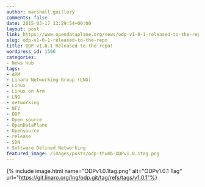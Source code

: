 ```yaml
---
author: marshall.guillory
comments: false
date: 2015-03-17 13:29:54+00:00
layout: post
link: https://www.opendataplane.org/news/odp-v1-0-1-released-to-the-repo/
slug: odp-v1-0-1-released-to-the-repo
title: ODP v1.0.1 Released to the repo!
wordpress_id: 1506
categories:
- News Hub
tags:
- ARM
- Linaro Networking Group (LNG)
- Linux
- Linux on Arm
- LNG
- networking
- NFV
- ODP
- Open source
- OpenDataPlane
- Opensource
- release
- SDN
- Software Defined Networking
featured_image: /images/posts/odp-thumb-ODPv1.0.1tag.png
---
```

{% include image.html name="ODPv1.0.1tag.png" alt="ODPv1.0.1 Tag" url="https://git.linaro.org/lng/odp.git/tag/refs/tags/v1.0.1"%}
